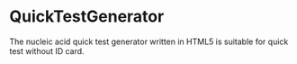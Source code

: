 # QuickTestGenerator
The nucleic acid quick test generator written in HTML5 is suitable for quick test without ID card.
